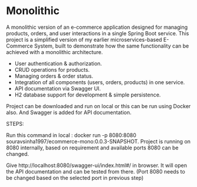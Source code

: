 # Monolithic
A monolithic version of an e-commerce application designed for managing products, orders, and user interactions in a single Spring Boot service. This project is a simplified version of my earlier microservices-based E-Commerce System, built to demonstrate how the same functionality can be achieved with a monolithic architecture.

- User authentication & authorization.  
- CRUD operations for products.  
- Managing orders & order status.  
- Integration of all components (users, orders, products) in one service.  
- API documentation via Swagger UI.
- H2 database support for development & simple persistence.  


Project can be downloaded and run on local or this can be run using Docker also. And Swagger is added for API documentation.

STEPS:

Run this command in local : docker run -p 8080:8080 souravsinha1997/ecommerce-mono:0.0.3-SNAPSHOT. Project is running on 8080 internally, based on requirement and available ports 8080 can be changed.

Give http://localhost:8080/swagger-ui/index.html#/ in browser. It will open the API documentation and can be tested from there. (Port 8080 needs to be changed based on the selected port in previous step)
